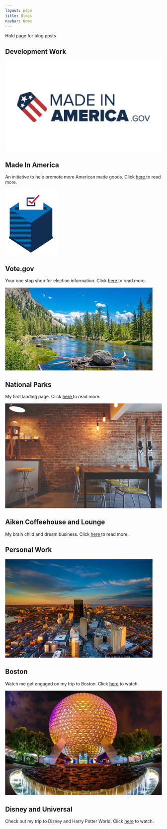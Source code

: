 ```yaml
---
layout: page
title: Blogs
navbar: Home
--- 
```


Hold page for blog posts 

<section id="my-work" class="my-work">
  <div class="work_inner container">
    <div class="dev-work">
      <h1>Development Work</h1>
      <div class="dev-work-inner">
        <div class="dev-card">
          <div class="dev-card-image"> <img src="/assets/images/mia-card-2.png"></div>
          <div class="dev-card-text">
            <h2>Made In America</h2>
            <p>An initiative to help promote more American made goods. Click <a style="text-decoration: underline;" href="/blog-posts/mia.html" > 
              here </a>to read more.</p>
          </div>
        </div>
        <div class="dev-card">
          <div class="dev-card-image"> <img src="/assets/images/vote-card.png"></div>
          <div class="dev-card-text">
            <h2>Vote.gov</h2>
            <p>Your one stop shop for election information. Click <a style="text-decoration: underline;" href="/blog-posts/vote.html" > 
              here </a>to read more.</p>
          </div>
        </div>
        <div class="dev-card">
          <div class="dev-card-image"> <img src="/assets/images/ys park.jpeg"></div>
          <div class="dev-card-text">
            <h2>National Parks</h2>
            <p>My first landing page. Click <a style="text-decoration: underline;" href="/blog-posts/natpark.html" > 
              here </a>to read more.</p>
          </div>
        </div>
        <div class="dev-card">
          <div class="dev-card-image"> <img src="/assets/images/coffee.png"></div>
          <div class="dev-card-text">
            <h2>Aiken Coffeehouse and Lounge</h2>
            <p>My brain child and dream business. Click <a style="text-decoration: underline;" href="/blog-posts/aiken.html" > 
              here </a>to read more.</p>
          </div>
        </div>
      </div>
    </div>
    </div>
    <div class="personal-work">
      <h1>Personal Work</h1>
      <div class="personal-work-inner">
        <div class="personal-card">
          <div class="personal-card-image"> <img src="/assets/images/boston.png"></div>
          <div class="personal-card-text">
            <h2>Boston</h2>
              <p>Watch me get engaged on my trip to Boston. Click <a style="text-decoration: underline;" href="https://www.youtube.com/watch?v=Q_QmepSYqng"  target="_blank">here</a> to watch.</p>
          </div>
        </div>
        <div class="personal-card">
          <div class="personal-card-image"> <img src="/assets/images/disney.png"></div>
          <div class="personal-card-text">
            <h2>Disney and Universal</h2>
            <p>Check out my trip to Disney and Harry Potter World. Click <a style="text-decoration: underline;" href="https://www.youtube.com/watch?v=mnGA00I5H1o"  target="_blank">here</a> to watch.</p>
          </div>
        </div>
      </div>
    </div>
</section>